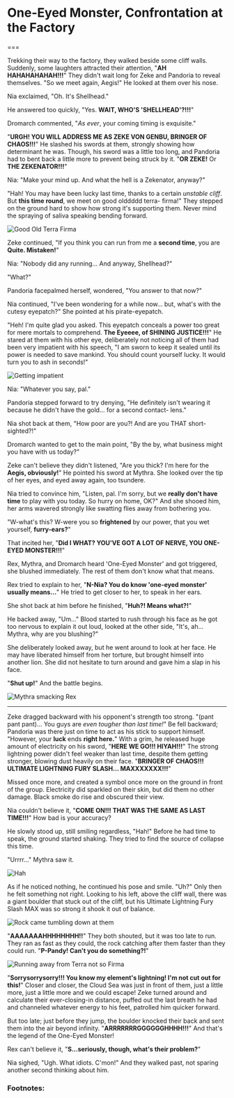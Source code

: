 # One-Eyed Monster, Confrontation at the Factory

===

Trekking their way to the factory, they walked beside some cliff walls. Suddenly, some laughters attracted their attention, "**AH HAHAHAHAHAH!!!**" They didn't wait long for Zeke and Pandoria to reveal themselves. "So we meet again, Aegis!" He looked at them over his nose. 

Nia exclaimed, "Oh. It's Shellhead."

He answered too quickly, "Yes. **WAIT, WHO'S 'SHELLHEAD'?!!!**"

Dromarch commented, "_As ever_, your coming timing is exquisite."

"**URGH! YOU WILL ADDRESS ME AS ZEKE VON GENBU, BRINGER OF CHAOS!!!**" He slashed his swords at them, strongly showing how determinant he was. Though, his sword was a little too long, and Pandoria had to bent back a little more to prevent being struck by it. "**OR ZEKE!** Or **THE ZEKENATOR!!!**"

Nia: "Make your mind up. And what the hell is a Zekenator, anyway?"

"Hah! You may have been lucky last time, thanks to a certain _unstable cliff_. But **this time round**, we meet on good olddddd terra- firma!" They stepped on the ground hard to show how strong it's supporting them. Never mind the spraying of saliva speaking bending forward. 

![Good Old Terra Firma](images/161_good_old_terra_firma.jpg)

Zeke continued, "If you think you can run from me a **second time**, you are **Quite. Mistaken!**"

Nia: "Nobody did any running... And anyway, Shellhead?"

"What?"

Pandoria facepalmed herself, wondered, "You answer to that now?"

Nia continued, "I've been wondering for a while now... but, what's with the cutesy eyepatch?" She pointed at his pirate-eyepatch. 

"Heh! I'm quite glad you asked. This eyepatch conceals a power too great for mere mortals to comprehend. **The Eyeeee, of SHINING JUSTICE!!!**" He stared at them with his other eye, deliberately not noticing all of them had been very impatient with his speech, "I am sworn to keep it sealed until its power is needed to save mankind. You should count yourself lucky. It would turn you to ash in seconds!"

![Getting impatient](images/162_impatient.jpg)

Nia: "Whatever you say, pal."

Pandoria stepped forward to try denying, "He definitely isn't wearing it because he didn't have the gold... for a second contact- lens."

Nia shot back at them, "How poor are you?! And are you THAT short-sighted?!"

Dromarch wanted to get to the main point, "By the by, what business might you have with us today?"

Zeke can't believe they didn't listened, "Are you thick? I'm here for the **Aegis, obviously!**" He pointed his sword at Mythra. She looked over the tip of her eyes, and eyed away again, too tsundere. 

Nia tried to convince him, "Listen, pal. I'm sorry, but we **really don't have time** to play with you today. So hurry on home, OK?" And she shooed him, her arms wavered strongly like swatting flies away from bothering you. 

"W-what's this? W-were you so **frightened** by our power, that you wet yourself, **furry-ears?**"

That incited her, "**Did I WHAT? YOU'VE GOT A LOT OF NERVE, YOU ONE-EYED MONSTER!!!**"

Rex, Mythra, and Dromarch heard 'One-Eyed Monster' and got triggered, she blushed immediately. The rest of them don't know what that means. 

Rex tried to explain to her, "**N-Nia? You do know 'one-eyed monster' usually means...**" He tried to get closer to her, to speak in her ears. 

She shot back at him before he finished, "**Huh?! Means what?!**"

He backed away, "Um..." Blood started to rush through his face as he got too nervous to explain it out loud, looked at the other side, "It's, ah... Mythra, why are you blushing?"

She deliberately looked away, but he went around to look at her face. He may have liberated himself from her torture, but brought himself into another lion. She did not hesitate to turn around and gave him a slap in his face. 

"**Shut up!**" And the battle begins. 

![Mythra smacking Rex](images/163_mythra_smacking_rex.jpg)

---

Zeke dragged backward with his opponent's strength too strong. "(pant pant pant)... You guys are *even tougher than last time!*" Be fell backward; Pandoria was there just on time to act as his stick to support himself. "However, your **luck** ends **right here.**" With a grim, he released huge amount of electricity on his sword, "**HERE WE GO!!! HIYAH!!!**" The strong lightning power didn't feel weaker than last time, despite them getting stronger, blowing dust heavily on their face. "**BRINGER OF CHAOS!!! ULTIMATE LIGHTNING FURY SLASH... MAXXXXXXX!!!**"

Missed once more, and created a symbol once more on the ground in front of the group. Electricity did sparkled on their skin, but did them no other damage. Black smoke do rise and obscured their view. 

Nia couldn't believe it, "**COME ON!!! THAT WAS THE SAME AS LAST TIME!!!**" How bad is your accuracy? 

He slowly stood up, still smiling regardless, "Hah!" Before he had time to speak, the ground started shaking. They tried to find the source of collapse this time. 

"Urrrr..." Mythra saw it. 

![Hah](images/164_heh.jpg)

As if he noticed nothing, he continued his pose and smile. "Uh?" Only then he felt something not right. Looking to his left, above the cliff wall, there was a giant boulder that stuck out of the cliff, but his Ultimate Lightning Fury Slash MAX was so strong it shook it out of balance. 

![Rock came tumbling down at them](images/165_tumbling_down.jpg)

"**AAAAAAAHHHHHHHH!!**" They both shouted, but it was too late to run. They ran as fast as they could, the rock catching after them faster than they could run. "**P-Pandy! Can't you do something?!**"

![Running away from Terra not so Firma](images/166_running_away.jpg)

"**Sorrysorrysorry!!! You know my element's lightning! I'm not cut out for this!**" Closer and closer, the Cloud Sea was just in front of them, just a little more, just a little more and we could escape! Zeke turned around and calculate their ever-closing-in distance, puffed out the last breath he had and channeled whatever energy to his feet, patrolled him quicker forward. 

But too late; just before they jump, the boulder knocked their back and sent them into the air beyond infinity. "**ARRRRRRRGGGGGGHHHH!!!**" And that's the legend of the One-Eyed Monster! 

Rex can't believe it, "**S...seriously, though, what's their problem?**"

Nia sighed, "Ugh. What idiots. C'mon!" And they walked past, not sparing another second thinking about him. 

### Footnotes: